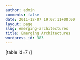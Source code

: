 ```yaml
---
author: admin
comments: false
date: 2011-12-07 19:07:11+00:00
layout: page
slug: emerging-architectures
title: Emerging Architectures
wordpress_id: 383
---
```


[table id=7 /]


